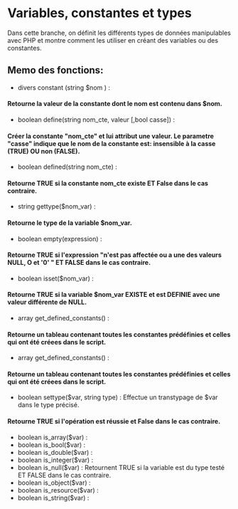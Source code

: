 # Variables, constantes et types

Dans cette branche, on définit les différents types de données manipulables avec PHP et
montre comment les utiliser en créant des variables ou des constantes.

## Memo des fonctions:
*  divers constant (string $nom ) : 
#### Retourne la valeur de la constante dont le nom est contenu dans $nom.  


*  boolean define(string nom_cte, valeur [,bool casse]) : 
#### Créer la constante "nom_cte" et lui attribut une valeur. Le parametre "casse" indique que le nom de la constante est: insensible à la casse (TRUE) OU non (FALSE).


*  boolean defined(string nom_cte) :
#### Retourne TRUE si la constante nom_cte existe ET False dans le cas contraire. 


*  string gettype($nom_var) :
#### Retourne le type de la variable $nom_var.


*  boolean empty(expression) :
#### Retourne TRUE si l'expression "n'est pas affectée ou a une des valeurs NULL, O et '0' " ET FALSE dans le cas contraire.


*  boolean isset($nom_var) :
#### Retourne  TRUE si la variable $nom_var EXISTE et est DEFINIE avec une valeur différente de NULL.


*  array get_defined_constants() :
#### Retourne un tableau contenant toutes les constantes prédéfinies et celles qui ont été créees dans le script. 


*  array get_defined_constants() :
#### Retourne un tableau contenant toutes les constantes prédéfinies et celles qui ont été créees dans le script.


*  boolean settype($var, string type) :  Effectue un transtypage de $var dans le type précisé.
#### Retourne TRUE si l'opération est réussie et False dans le cas contraire.


*  boolean is_array($var) :
*  boolean is_bool($var) :
*  boolean is_double($var) : 
*  boolean is_integer($var) :
*  boolean is_null($var) : Retournent TRUE si la variable est du type testé ET FALSE dans le cas contraire.
*  boolean is_object($var) :
*  boolean is_resource($var) :
*  boolean is_string($var) :
